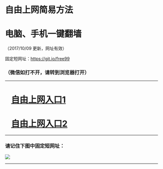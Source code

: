 ﻿# 自由上网简易方法

# 电脑、手机一键翻墙

（2017/10/09 更新，网址有效）

固定短网址：https://git.io/free99

### （微信如打不开，请转到浏览器打开）


***





# &nbsp;&nbsp; <a href="http://ft337310500.fwq-tz-1001.info/fwqtz01.html?t=100900122736 " target="_blank">自由上网入口1</a>
# &nbsp;&nbsp; <a href="http://ft3020720206.fwq-tz-1002.info/fwqtz02.html?t=10090017226 " target="_blank">自由上网入口2</a>
***

### 请记住下图中固定短网址：

<img src="https://s3-us-west-2.amazonaws.com/fwq-1001/yjfq-20170905okok.png" /> 


***

